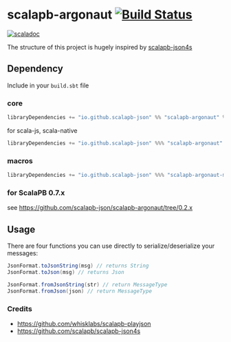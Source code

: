 # scalapb-argonaut [![Build Status](https://travis-ci.org/scalapb-json/scalapb-argonaut.svg?branch=master)](https://travis-ci.org/scalapb-json/scalapb-argonaut)
[![scaladoc](https://javadoc-badge.appspot.com/io.github.scalapb-json/scalapb-argonaut_2.12.svg?label=scaladoc)](https://javadoc-badge.appspot.com/io.github.scalapb-json/scalapb-argonaut_2.12/scalapb_argonaut/index.html?javadocio=true)

The structure of this project is hugely inspired by [scalapb-json4s](https://github.com/scalapb/scalapb-json4s)

## Dependency

Include in your `build.sbt` file

### core

```scala
libraryDependencies += "io.github.scalapb-json" %% "scalapb-argonaut" % "0.5.0-M3"
```

for scala-js, scala-native

```scala
libraryDependencies += "io.github.scalapb-json" %%% "scalapb-argonaut" % "0.5.0-M3"
```

### macros

```scala
libraryDependencies += "io.github.scalapb-json" %%% "scalapb-argonaut-macros" % "0.5.0-M3"
```

### for ScalaPB 0.7.x

see https://github.com/scalapb-json/scalapb-argonaut/tree/0.2.x

## Usage

There are four functions you can use directly to serialize/deserialize your messages:

```scala
JsonFormat.toJsonString(msg) // returns String
JsonFormat.toJson(msg) // returns Json

JsonFormat.fromJsonString(str) // return MessageType
JsonFormat.fromJson(json) // return MessageType
```

### Credits

- https://github.com/whisklabs/scalapb-playjson
- https://github.com/scalapb/scalapb-json4s
